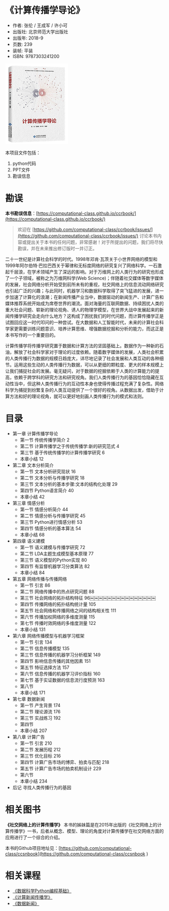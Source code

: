 # 《计算传播学导论》


- 作者: 张伦 / 王成军 / 许小可
- 出版社: 北京师范大学出版社
- 出版年: 2018-9
- 页数: 239
- 装帧: 平装
- ISBN: 9787303241200

![](./preface.png)

本项目文件包括：
1. python代码
2. PPT文件
3. 勘误信息

# 勘误

**本书勘误信息**：[https://computational-class.github.io/ccrbook/](https://computational-class.github.io/ccrbook/)

> 欢迎在 [https://github.com/computational-class/ccrbook/issues/](https://github.com/computational-class/ccrbook/issues/) 讨论本书内容或提出关于本书的任何问题，非常感谢！对于所提出的问题，我们将尽快勘误，并在未来推出修订版时一并订正。

二十一世纪是计算社会科学的时代。1998年邓肯·瓦茨关于小世界网络的模型和1999年阿尔伯特·巴拉巴西关于幂律和无标度网络的研究复兴了网络科学。一石激起千层浪，在学术领域产生了深远的影响。对于万维网上的人类行为的研究也形成了一个子领域，被称之为万维网科学(Web Science)；伴随着社交媒体等数字媒体的发展，社会网络分析开始受到前所未有的重视，社交网络上的信息流动网络研究也引起广泛的兴趣；与此同时，机器学习和数据科学取得了突飞猛进的发展，进一步加速了计算化的浪潮；在新闻传播产业当中，数据驱动的新闻生产、计算广告和媒体推荐系统开始成为席卷世界的潮流。面对海量的互联网数据、持续困扰人类的重大社会问题、崭新的理论视角、诱人的物理学模型，在世界大战中发展起来的新闻传播学研究会走向什么地方？这构成了困扰我们的时代问题，而计算传播学正是试图回应这一时代叩问的一种尝试。在大数据和人工智能时代，未来的计算社会科学家更需要训练问题意识、培养计算思维、增强数据挖掘和分析的能力，而这正是本书写作的一个重要目的。


计算传播学将传播学研究置于数据和计算方法的坚固基础上。数据作为一种新的石油，解放了社会科学家对于理论的过度依赖。随着数字媒体的发展，人类社会积累的人类传播行为数据的规模日趋庞大，详尽地记录了社会发展和人类互动的各种细节。运用这些生动的人类传播行为数据，可以从更细的颗粒度、更大的样本规模上让我们捕捉社会的发展。毫无疑问，对于数据的挖掘依赖于人类的计算能力的提高，依赖于跨学科的研究方法和研究视角。我们人类传播行为的基因恰恰隐藏在互动性当中，但这种人类传播行为的互动性本身也使得传播过程充满了复杂性。网络科学为捕捉到纷繁复杂的人类互动提供了一个很好的视角。从数据出发，借助于计算方法和好的理论视角，就可以更好地刻画人类传播行为的模式和法则。

# 目录

- 第一章 计算传播学导论
  - 第一节 传统传播学简介 2
  - 第二节 计算传播学之于传统传播学:新的研究范式 4
  - 第三节 基于传统传播学的计算传播学研究 6
  - 本章小结 12
- 第二章 文本分析简介
  - 第一节 文本分析研究现状 16
  - 第二节 文本分析与传播学研究 18
  - 第三节 文本分析的基本步骤:文本的结构化处理 29
  - 第四节 Python语言简介 40
  - 本章小结 42
- 第三章 情感分析
  - 第一节 情感分析简介 44
  - 第二节 情感分析与传播学研究 45
  - 第三节 Python进行情感分析 53
  - 第四节 情感分析的基本算法 54
  - 本章小结 68
- 第四章 语义建模
  - 第一节 语义建模与传播学研究 72
  - 第二节 LDA主题生成模型基本原理 77
  - 第三节 语义模型的Python实现 80
  - 第四节 有监督机器学习分类算法 82
  - 本章小结 84
- 第五章 网络传播与传播网络
  - 第一节 引言 86
  - 第二节 网络传播中的热点研究问题 88
  - 第三节 社会网络的拓扑结构特征 96￼￼￼￼￼￼￼￼￼￼￼￼￼￼￼
  - 第四节 传播网络的拓扑结构统计量 105
  - 第五节 社会网络和传播网络之间的结构相关性 111
  - 第六节 传播加权网络的多维度测量 115
  - 第七节 传播时效网络的多维度测量 122
  - 本章小结 131
- 第六章 网络传播模型与机器学习框架
  - 第一节 引言 134
  - 第二节 信息传播模型 135
  - 第三节 信息传播的机器学习分析框架 149
  - 第四节 影响信息传播的其他因素 151
  - 第五节 特征选择方法 157
  - 第六节 信息传播的机器学习评价指标 160
  - 第七节 基于实证数据的信息流行度预测 163
  - 第八节
  - 本章小结 171
- 第七章 数据新闻
  - 第一节 产生背景 174
  - 第二节 理论源流 176
  - 第三节 实战练习 192
  - 第四节
  - 本章小结 207
- 第八章 计算广告
  - 第一节 引言 210
  - 第二节 发展历程 212
  - 第三节 优化目标 216
  - 第四节 计算广告市场的博弈、拍卖与匹配 218
  - 第五节 计算广告市场的拍卖机制设计 229
  - 第六节
  - 本章小结 234
- 后记 寻找人类传播行为的基因

# 相关图书
**《社交网络上的计算传播学》** 本书的姊妹篇是在2015年出版的《社交网络上的计算传播学》一书，后者从概念、模型、理论的角度对计算传播学在社交网络方面的应用进行了一个综合的介绍。

本书的Github项目地址见：[https://github.com/computational-class/ccsnbook](https://github.com/computational-class/ccsnbook
)

# 相关课程

- [《数据科学Python编程基础》](https://github.com/computational-class/datascience2018)
- [《计算新闻传播学》](https://github.com/computational-class/cjc)
- [《数据新闻》](https://github.com/data-journalism/dj2017)
